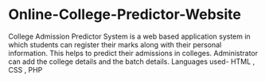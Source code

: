 # Online-College-Predictor-Website
College Admission Predictor System is a web based application system in which students can register their marks along with their personal information. This helps to predict their admissions in colleges. Administrator can add the college details and the batch details. Languages used- HTML , CSS , PHP
